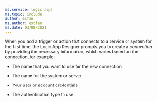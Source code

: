 ```yaml
---
ms.service: logic-apps
ms.topic: include
author: ecfan
ms.author: estfan
ms.date: 03/08/2021
---
```


When you add a trigger or action that connects to a service or system for the first time, the Logic App Designer prompts you to create a *connection* by providing the necessary information, which varies based on the connection, for example:

* The name that you want to use for the new connection

* The name for the system or server

* Your user or account credentials

* The authentication type to use